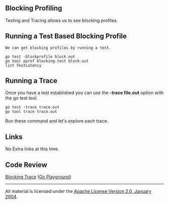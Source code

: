 ## Blocking Profiling

Testing and Tracing allows us to see blocking profiles.

## Running a Test Based Blocking Profile

	We can get blocking profiles by running a test.

	go test -blockprofile block.out
	go tool pprof blocking.test block.out
	list TestLatency

## Running a Trace

Once you have a test established you can use the **-trace file.out** option with the go test tool.

	go test -trace trace.out
	go tool trace trace.out

Run these command and let's explore each trace.

## Links

No Extra links at this time.

## Code Review

[Blocking Trace](blocking_test.go) ([Go Playground](http://play.golang.org/p/b50cFOkrMd)) 
___
All material is licensed under the [Apache License Version 2.0, January 2004](http://www.apache.org/licenses/LICENSE-2.0).
